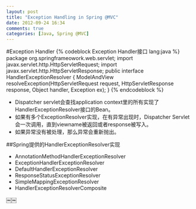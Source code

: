 ```yaml
---
layout: post
title: "Exception Handling in Spring @MVC"
date: 2012-09-24 16:34
comments: true
categories: [Java, Spring @MVC]
---
```


#Exception Handler
{% codeblock Exception Handler接口 lang:java %}
package org.springframeowork.web.servlet;import javax.servlet.http.HttpServletRequest;import javax.servlet.http.HttpServletResponse;public interface HandlerExceptionResolver {  ModelAndView resolveException(HttpServletRequest request,                                HttpServletResponse response,                                Object handler,                                Exception ex);}
{% endcodeblock %}

* Dispatcher servlet会查找application context里的所有实现了HandlerExceptionResolver接口的Bean。
* 如果有多个ExceptionResolver实现，在有异常出现时，Dispatcher Servlet会一次调用，直到viewname被返回或者response被写入。
* 如果异常没有被处理，那么异常会重新抛出。

##Spring提供的HandlerExceptionResolver实现
* AnnotationMethodHandlerExceptionResolver
* ExceptionHandlerExceptionResolver
* DefaultHandlerExceptionResolver
* ResponseStatusExceptionResolver
* SimpleMappingExceptionResolver
* HandlerExceptionResolverComposite

￼￼